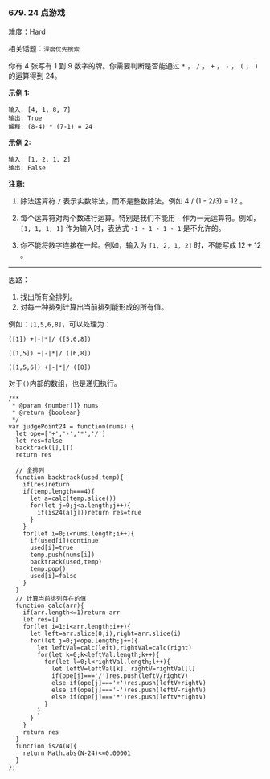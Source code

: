 ### 679. 24 点游戏

难度：Hard

相关话题：`深度优先搜索`

你有 4 张写有 1 到 9 数字的牌。你需要判断是否能通过 `*` ， `/` ， `+` ， `-` ， `(` ， `)` 的运算得到 24。



**示例 1:** 



```
输入: [4, 1, 8, 7]
输出: True
解释: (8-4) * (7-1) = 24
```


**示例 2:** 



```
输入: [1, 2, 1, 2]
输出: False
```


**注意:** 




1. 除法运算符 `/` 表示实数除法，而不是整数除法。例如 4 / (1 - 2/3) = 12 。

2. 每个运算符对两个数进行运算。特别是我们不能用 `-` 作为一元运算符。例如， `[1, 1, 1, 1]` 作为输入时，表达式 `-1 - 1 - 1 - 1` 是不允许的。

3. 你不能将数字连接在一起。例如，输入为 `[1, 2, 1, 2]` 时，不能写成 12 + 12 。






-----

思路：

1. 找出所有全排列。
2. 对每一种排列计算出当前排列能形成的所有值。

例如：`[1,5,6,8]`，可以处理为：

`([1]) +|-|*|/ ([5,6,8])`

`([1,5]) +|-|*|/ ([6,8])`

`([1,5,6]) +|-|*|/ ([8])`

对于`()`内部的数组，也是递归执行。



```
/**
 * @param {number[]} nums
 * @return {boolean}
 */
var judgePoint24 = function(nums) {
  let ope=['+','-','*','/']
  let res=false
  backtrack([],[])
  return res

  // 全排列
  function backtrack(used,temp){
    if(res)return
    if(temp.length===4){
      let a=calc(temp.slice())
      for(let j=0;j<a.length;j++){
        if(is24(a[j]))return res=true
      }
    }
    for(let i=0;i<nums.length;i++){
      if(used[i])continue
      used[i]=true
      temp.push(nums[i])
      backtrack(used,temp)
      temp.pop()
      used[i]=false
    }
  }
  // 计算当前排列存在的值
  function calc(arr){
    if(arr.length<=1)return arr
    let res=[]
    for(let i=1;i<arr.length;i++){
      let left=arr.slice(0,i),right=arr.slice(i)
      for(let j=0;j<ope.length;j++){
        let leftVal=calc(left),rightVal=calc(right)
        for(let k=0;k<leftVal.length;k++){
          for(let l=0;l<rightVal.length;l++){
            let leftV=leftVal[k], rightV=rightVal[l]
            if(ope[j]==='/')res.push(leftV/rightV)
            else if(ope[j]==='+')res.push(leftV+rightV)
            else if(ope[j]==='-')res.push(leftV-rightV)
            else if(ope[j]==='*')res.push(leftV*rightV)
          }
        }
      }
    }
    return res
  }
  function is24(N){
    return Math.abs(N-24)<=0.00001
  }
};
```

